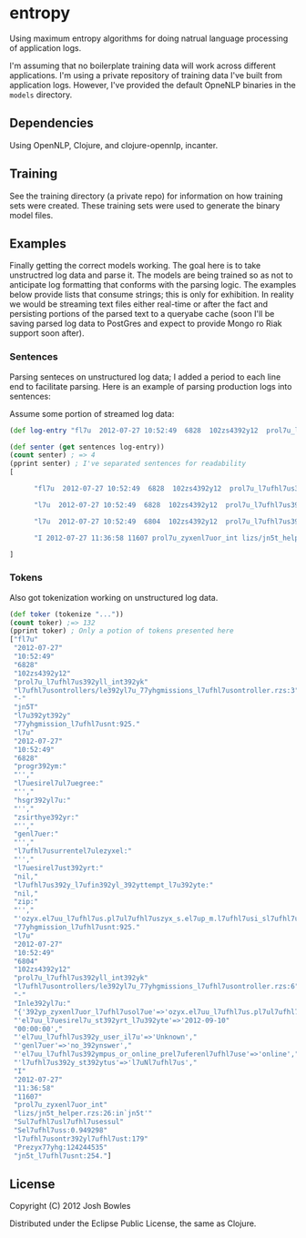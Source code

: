 # entropy
Using maximum entropy algorithms for doing natrual language processing of application logs. 

I'm assuming that no boilerplate training data will work across different applications. I'm using a private repository of training data I've built from application logs. However, I've provided the default OpneNLP binaries in the `models` directory.

## Dependencies
Using OpenNLP, Clojure, and clojure-opennlp, incanter.

## Training
See the training directory (a private repo) for information on how training sets were created. These training sets were used to generate the binary model files.

## Examples
Finally getting the correct models working. The goal here is to take unstructred log data and parse it. The models are being trained so as not to anticipate log formatting that conforms with the parsing logic. The examples below provide lists that consume strings; this is only for exhibition. In reality we would be streaming text files either real-time or after the fact and persisting portions of the parsed text to a queryabe cache (soon I'll be saving parsed log data to PostGres and expect to provide Mongo ro Riak support soon after).

### Sentences
Parsing senteces on unstructured log data; I added a period to each line end to facilitate parsing.
Here is an example of parsing production logs into sentences:

Assume some portion of streamed log data:

```clj
(def log-entry "fl7u  2012-07-27 10:52:49  6828  102zs4392y12  prol7u_l7ufhl7us392yll_int392yk  l7ufhl7usontrollers/le392yl7u_77yhgmissions_l7ufhl7usontroller.rzs:3 -  jn5T l7u392yt392y   77yhgmission_l7ufhl7usnt:925. l7u  2012-07-27 10:52:49  6828  102zs4392y12  prol7u_l7ufhl7us392yll_int392yk  l7ufhl7usontrollers/le392yl7u_77yhgmissions_l7ufhl7usontroller.rzs:5 -  l7ufhl7usustomLe392yl7u: #<Le392yl7uTempl392ytel7ufhl7us392yll392yssist392yntsl7ufhl7us392ylll7ufhl7usenterInt392ykeEl7uul7ufhl7us392ytion01 st392ytus: 'NINR', progr392ym: '', l7uesirel7ul7uegree: '', hsgr392yl7u: '', zsirthye392yr: '', genl7uer: '', l7ufhl7usurrentel7ulezyxel: '', l7uesirel7ust392yrt: '', milit392yry: 'N', repl7ufhl7usol7ue: '', l7ufhl7us392ympusinterest: '', hottr392ynsl7ufer: nil, l7ufhl7usrel7uitsl7ufhl7usore: nil, sumol7ufl7uezst: '\n', useril7u: 'Unknown', le392yl7uil7u: '124223313', 392yge: nil, em392yil: '', progr392ym_2: nil, street: '', l7ufhl7usity: '', st392yte: '', l7ufhl7us392y_hot_tr392ynsl7ufer_rep_il7u: nil, test_le392yl7u: 'l7uf392ylse', home_phone: nil, l7ufirst_n392yme: nil, l392yst_n392yme: nil, tr392ynsl7ufer_l7ufhl7usrel7uits: nil, l7ufhl7us392y_l7ufin392yl_392yttempt_l7u392yte: nil, l7ufhl7us392y_l7ufirst_392yttempt_l7u392yte: nil, l7ufhl7us392y_tot392yl_392yttempts: nil, l7ufhl7us392y_tot392yl_wr392yp: nil, l7ufhl7us392y_tot392yl_t392ylk_time: nil, l7ufhl7us392y_rel7ufhl7useizyxel7u_l7uuring_open_time_zone: nil, zip: '', zyxenl7uorl7ufhl7usol7ue: 'ozyx.el7uu_l7ufhl7us.pl7ul7ufhl7uszyx_s.el7up_m.l7ufhl7usi_sl7ufhl7us2.inl7ufhl7us_zyx.l7ufhl7usl7u7574'>  77yhgmission_l7ufhl7usnt:925. l7u  2012-07-27 10:52:49  6804  102zs4392y12  prol7u_l7ufhl7us392yll_int392yk  l7ufhl7usontrollers/le392yl7u_77yhgmissions_l7ufhl7usontroller.rzs:6 -  Inle392yl7u: {'392yp_zyxenl7uor_l7ufhl7usol7ue'=>'ozyx.el7uu_l7ufhl7us.pl7ul7ufhl7uszyx_s.el7up_m.l7ufhl7usi_sl7ufhl7us2.inl7ufhl7us_zyx.l7ufhl7usl7u6388', 'l7ufhl7usrel7uit_sl7ufhl7usore'=>'l7uon't Know', 'el7uu_l7uesirel7u_st392yrt_l7u392yte'=>'2012-09-10 00:00:00', 'el7uu_l7ufhl7us392y_user_il7u'=>'Unknown', 'genl7uer'=>'no_392ynswer', 'el7uu_l7ufhl7us392ympus_or_online_prel7uferenl7ufhl7use'=>'online', 'l7ufhl7us392y_st392ytus'=>'l7uNl7ufhl7us', 'lol7ufhl7uskel7u'=>'0', 'l7ufhl7us392y_ono_77yhgmission_il7u'=>'124214350', 'el7uu_l7ufhl7usurrent_el7uul7ufhl7us392ytion_lezyxel'=>'Unknown', 'el7uu_l7uegree_ol7uf_interest'=>'N'}  77yhgmission_l7ufhl7usnt:1014. I 2012-07-27 11:36:58 11607 prol7u_zyxenl7uor_int lizs/jn5t_helper.rzs:26:in`jn5t'    - Sul7ufhl7usl7ufhl7usessul jn5t. Sel7ufhl7uss:0.949298 Le392yl7u77yhg:124244538 l7ufhl7usontr392yl7ufhl7ust:179 Prezyx77yhg:124244535 jn5t_l7ufhl7usnt:254.")
```

```clj
(def senter (get sentences log-entry))
(count senter) ; => 4
(pprint senter) ; I've separated sentences for readability
[

      "fl7u  2012-07-27 10:52:49  6828  102zs4392y12  prol7u_l7ufhl7us392yll_int392yk  l7ufhl7usontrollers/le392yl7u_77yhgmissions_l7ufhl7usontroller.rzs:3 -  jn5T l7u392yt392y   77yhgmission_l7ufhl7usnt:925."

      "l7u  2012-07-27 10:52:49  6828  102zs4392y12  prol7u_l7ufhl7us392yll_int392yk  l7ufhl7usontrollers/le392yl7u_77yhgmissions_l7ufhl7usontroller.rzs:5 -  l7ufhl7usustomLe392yl7u: #<Le392yl7uTempl392ytel7ufhl7us392yll392yssist392yntsl7ufhl7us392ylll7ufhl7usenterInt392ykeEl7uul7ufhl7us392ytion01 st392ytus: 'NINR', progr392ym: '', l7uesirel7ul7uegree: '', hsgr392yl7u: '', zsirthye392yr: '', genl7uer: '', l7ufhl7usurrentel7ulezyxel: '', l7uesirel7ust392yrt: '', milit392yry: 'N', repl7ufhl7usol7ue: '', l7ufhl7us392ympusinterest: '', hottr392ynsl7ufer: nil, l7ufhl7usrel7uitsl7ufhl7usore: nil, sumol7ufl7uezst: '\n', useril7u: 'Unknown', le392yl7uil7u: '124223313', 392yge: nil, em392yil: '', progr392ym_2: nil, street: '', l7ufhl7usity: '', st392yte: '', l7ufhl7us392y_hot_tr392ynsl7ufer_rep_il7u: nil, test_le392yl7u: 'l7uf392ylse', home_phone: nil, l7ufirst_n392yme: nil, l392yst_n392yme: nil, tr392ynsl7ufer_l7ufhl7usrel7uits: nil, l7ufhl7us392y_l7ufin392yl_392yttempt_l7u392yte: nil, l7ufhl7us392y_l7ufirst_392yttempt_l7u392yte: nil, l7ufhl7us392y_tot392yl_392yttempts: nil, l7ufhl7us392y_tot392yl_wr392yp: nil, l7ufhl7us392y_tot392yl_t392ylk_time: nil, l7ufhl7us392y_rel7ufhl7useizyxel7u_l7uuring_open_time_zone: nil, zip: '', zyxenl7uorl7ufhl7usol7ue: 'ozyx.el7uu_l7ufhl7us.pl7ul7ufhl7uszyx_s.el7up_m.l7ufhl7usi_sl7ufhl7us2.inl7ufhl7us_zyx.l7ufhl7usl7u7574'>  77yhgmission_l7ufhl7usnt:925."

      "l7u  2012-07-27 10:52:49  6804  102zs4392y12  prol7u_l7ufhl7us392yll_int392yk  l7ufhl7usontrollers/le392yl7u_77yhgmissions_l7ufhl7usontroller.rzs:6 -  Inle392yl7u: {'392yp_zyxenl7uor_l7ufhl7usol7ue'=>'ozyx.el7uu_l7ufhl7us.pl7ul7ufhl7uszyx_s.el7up_m.l7ufhl7usi_sl7ufhl7us2.inl7ufhl7us_zyx.l7ufhl7usl7u6388', 'l7ufhl7usrel7uit_sl7ufhl7usore'=>'l7uon't Know', 'el7uu_l7uesirel7u_st392yrt_l7u392yte'=>'2012-09-10 00:00:00', 'el7uu_l7ufhl7us392y_user_il7u'=>'Unknown', 'genl7uer'=>'no_392ynswer', 'el7uu_l7ufhl7us392ympus_or_online_prel7uferenl7ufhl7use'=>'online', 'l7ufhl7us392y_st392ytus'=>'l7uNl7ufhl7us', 'lol7ufhl7uskel7u'=>'0', 'l7ufhl7us392y_ono_77yhgmission_il7u'=>'124214350', 'el7uu_l7ufhl7usurrent_el7uul7ufhl7us392ytion_lezyxel'=>'Unknown', 'el7uu_l7uegree_ol7uf_interest'=>'N'}  77yhgmission_l7ufhl7usnt:1014."

      "I 2012-07-27 11:36:58 11607 prol7u_zyxenl7uor_int lizs/jn5t_helper.rzs:26:in`jn5t'    - Sul7ufhl7usl7ufhl7usessul jn5t. Sel7ufhl7uss:0.949298 Le392yl7u77yhg:124244538 l7ufhl7usontr392yl7ufhl7ust:179 Prezyx77yhg:124244535 jn5t_l7ufhl7usnt:254."

]
```

### Tokens
Also got tokenization working on unstructured log data.

```clj
(def toker (tokenize "..."))
(count toker) ;=> 132
(pprint toker) ; Only a potion of tokens presented here
["fl7u"
 "2012-07-27"
 "10:52:49"
 "6828"
 "102zs4392y12"
 "prol7u_l7ufhl7us392yll_int392yk"
 "l7ufhl7usontrollers/le392yl7u_77yhgmissions_l7ufhl7usontroller.rzs:3"
 "-"
 "jn5T"
 "l7u392yt392y"
 "77yhgmission_l7ufhl7usnt:925."
 "l7u"
 "2012-07-27"
 "10:52:49"
 "6828"
 "progr392ym:"
 "'',"
 "l7uesirel7ul7uegree:"
 "'',"
 "hsgr392yl7u:"
 "'',"
 "zsirthye392yr:"
 "'',"
 "genl7uer:"
 "'',"
 "l7ufhl7usurrentel7ulezyxel:"
 "'',"
 "l7uesirel7ust392yrt:"
 "nil,"
 "l7ufhl7us392y_l7ufin392yl_392yttempt_l7u392yte:"
 "nil,"
 "zip:"
 "'',"
 "'ozyx.el7uu_l7ufhl7us.pl7ul7ufhl7uszyx_s.el7up_m.l7ufhl7usi_sl7ufhl7us2.inl7ufhl7us_zyx.l7ufhl7usl7u7574'>"
 "77yhgmission_l7ufhl7usnt:925."
 "l7u"
 "2012-07-27"
 "10:52:49"
 "6804"
 "102zs4392y12"
 "prol7u_l7ufhl7us392yll_int392yk"
 "l7ufhl7usontrollers/le392yl7u_77yhgmissions_l7ufhl7usontroller.rzs:6"
 "-"
 "Inle392yl7u:"
 "{'392yp_zyxenl7uor_l7ufhl7usol7ue'=>'ozyx.el7uu_l7ufhl7us.pl7ul7ufhl7uszyx_s.el7up_m.l7ufhl7usi_sl7ufhl7us2.inl7ufhl7us_zyx.l7ufhl7usl7u6388',"
 "'el7uu_l7uesirel7u_st392yrt_l7u392yte'=>'2012-09-10"
 "00:00:00',"
 "'el7uu_l7ufhl7us392y_user_il7u'=>'Unknown',"
 "'genl7uer'=>'no_392ynswer',"
 "'el7uu_l7ufhl7us392ympus_or_online_prel7uferenl7ufhl7use'=>'online',"
 "'l7ufhl7us392y_st392ytus'=>'l7uNl7ufhl7us',"
 "I"
 "2012-07-27"
 "11:36:58"
 "11607"
 "prol7u_zyxenl7uor_int"
 "lizs/jn5t_helper.rzs:26:in`jn5t'"
 "Sul7ufhl7usl7ufhl7usessul"
 "Sel7ufhl7uss:0.949298"
 "l7ufhl7usontr392yl7ufhl7ust:179"
 "Prezyx77yhg:124244535"
 "jn5t_l7ufhl7usnt:254."]
```


## License

Copyright (C) 2012 Josh Bowles

Distributed under the Eclipse Public License, the same as Clojure.
